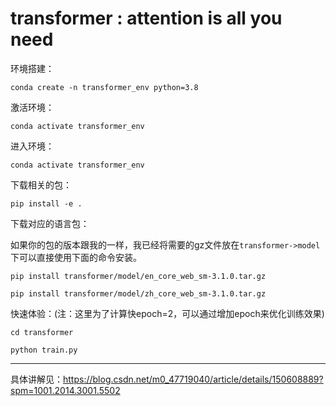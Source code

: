 # transformer : attention is all you need
环境搭建：

`conda create -n transformer_env python=3.8`

激活环境：

`conda activate transformer_env`

进入环境：

`conda activate transformer_env`

下载相关的包：

`pip install -e .`

下载对应的语言包：

如果你的包的版本跟我的一样，我已经将需要的gz文件放在`transformer->model`下可以直接使用下面的命令安装。

`pip install transformer/model/en_core_web_sm-3.1.0.tar.gz`

`pip install transformer/model/zh_core_web_sm-3.1.0.tar.gz`

快速体验：(注：这里为了计算快epoch=2，可以通过增加epoch来优化训练效果)

`cd transformer`

`python train.py`

--------------------------

具体讲解见：https://blog.csdn.net/m0_47719040/article/details/150608889?spm=1001.2014.3001.5502
